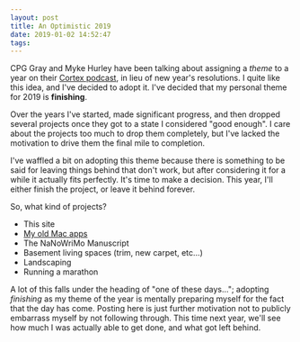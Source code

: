 ```yaml
---
layout: post
title: An Optimistic 2019
date: 2019-01-02 14:52:47
tags: 
---
```


CPG Gray and Myke Hurley have been talking about assigning a *theme* to a year on their [Cortex podcast](https://www.relay.fm/cortex), in lieu of new year's resolutions. I quite like this idea, and I've decided to adopt it. I've decided that my personal theme for 2019 is **finishing**. 

Over the years I've started, made significant progress, and then dropped several projects once they got to a state I considered "good enough". I care about the projects too much to drop them completely, but I've lacked the motivation to drive them the final mile to completion. 

I've waffled a bit on adopting this theme because there is something to be said for leaving things behind that don't work, but after considering it for a while it actually fits perfectly. It's time to make a decision. This year, I'll either finish the project, or leave it behind forever. 

So, what kind of projects? 

* This site
* [My old Mac apps](https://github.com/ibuys)
* The NaNoWriMo Manuscript
* Basement living spaces (trim, new carpet, etc…)
* Landscaping
* Running a marathon

A lot of this falls under the heading of "one of these days…"; adopting *finishing* as my theme of the year is mentally preparing myself for the fact that the day has come. Posting here is just further motivation not to publicly embarrass myself by not following through. This time next year, we'll see how much I was actually able to get done, and what got left behind. 
